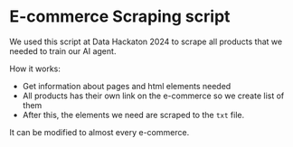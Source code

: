 # E-commerce Scraping script

We used this script at Data Hackaton 2024 to scrape all products that we needed to train our AI agent. 

How it works:
- Get information about pages and html elements needed
- All products has their own link on the e-commerce so we create list of them
- After this, the elements we need are scraped to the `txt` file.

It can be modified to almost every e-commerce.
